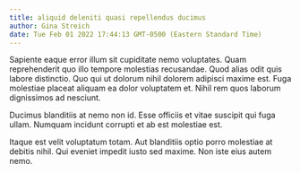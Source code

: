 ```yaml
---
title: aliquid deleniti quasi repellendus ducimus
author: Gina Streich
date: Tue Feb 01 2022 17:44:13 GMT-0500 (Eastern Standard Time)
---
```

Sapiente eaque error illum sit cupiditate nemo voluptates. Quam reprehenderit quo illo tempore molestias recusandae. Quod alias odit quis labore distinctio. Quo qui ut dolorum nihil dolorem adipisci maxime est. Fuga molestiae placeat aliquam ea dolor voluptatem et. Nihil rem quos laborum dignissimos ad nesciunt.

 Ducimus blanditiis at nemo non id. Esse officiis et vitae suscipit qui fuga ullam. Numquam incidunt corrupti et ab est molestiae est.

 Itaque est velit voluptatum totam. Aut blanditiis optio porro molestiae at debitis nihil. Qui eveniet impedit iusto sed maxime. Non iste eius autem nemo.